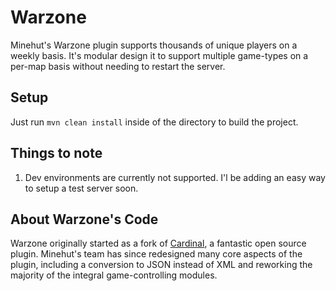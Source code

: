 # Warzone
Minehut's Warzone plugin supports thousands of unique players on a weekly basis. It's modular design it to support multiple game-types on a per-map basis without needing to restart the server. 

## Setup
Just run `mvn clean install` inside of the directory to build the project.

## Things to note
1. Dev environments are currently not supported. I'l be adding an easy way to setup a test server soon.

## About Warzone's Code
Warzone originally started as a fork of [Cardinal](https://github.com/twizmwazin/CardinalPGM), a fantastic open source plugin. Minehut's team has since redesigned many core aspects of the plugin, including a conversion to JSON instead of XML and reworking the majority of the integral game-controlling modules. 
